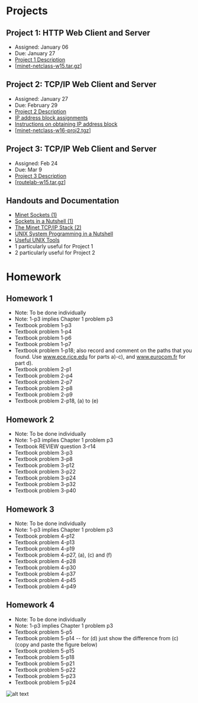 # Projects

## Project 1: HTTP Web Client and Server
* Assigned: January 06
* Due: January 27
* [Project 1 Description](https://github.com/yuanhui-yang/EECS340/raw/master/Assignments/project1.pdf)
* [[minet-netclass-w15.tar.gz](https://github.com/yuanhui-yang/EECS340/raw/master/Assignments/minet-netclass-w15.tar.gz)]

## Project 2: TCP/IP Web Client and Server
* Assigned: January 27
* Due: February 29
* [Project 2 Description](https://github.com/yuanhui-yang/EECS340/raw/master/Assignments/project2_16.pdf)
* [IP address block assignments](https://github.com/yuanhui-yang/EECS340/raw/master/Assignments/EECS%20340%20IP%20Assignments.pdf)
* [Instructions on obtaining IP address block](https://groups.google.com/forum/#!topic/eecs340/wkN6U96mxyE)
* [[minet-netclass-w16-proj2.tgz](https://github.com/yuanhui-yang/EECS340/raw/master/Assignments/minet-netclass-w16-proj2.tgz)]

## Project 3: TCP/IP Web Client and Server
* Assigned: Feb 24
* Due: Mar 9
* [Project 3 Description](https://github.com/yuanhui-yang/EECS340/raw/master/Assignments/project3.pdf)
* [[routelab-w15.tar.gz](https://github.com/yuanhui-yang/EECS340/raw/master/Assignments/routelab-w15.tar.gz)]

## Handouts and Documentation
* [Minet Sockets (1)](https://github.com/yuanhui-yang/EECS340/raw/master/Assignments/minet_sockets.pdf)
* [Sockets in a Nutshell (1)](https://github.com/yuanhui-yang/EECS340/raw/master/Assignments/sockets_in_a_nutshell.pdf)
* [The Minet TCP/IP Stack (2)](https://github.com/yuanhui-yang/EECS340/raw/master/Assignments/NWU-CS-02-08.pdf)
* [UNIX System Programming in a Nutshell](https://github.com/yuanhui-yang/EECS340/raw/master/Assignments/UnixSystemsProgrammingNutshell.pdf)
* [Useful UNIX Tools](https://github.com/yuanhui-yang/EECS340/raw/master/Assignments/unix_tools.pdf)
* 1 particularly useful for Project 1
* 2 particularly useful for Project 2

# Homework

## Homework 1
* Note: To be done individually
* Note: 1-p3 implies Chapter 1 problem p3
* Textbook problem 1-p3
* Textbook problem 1-p4
* Textbook problem 1-p6
* Textbook problem 1-p7
* Textbook problem 1-p18; also record and comment on the paths that you found. Use www.ece.rice.edu for parts a)-c), and www.eurocom.fr for part d).
* Textbook problem 2-p1
* Textbook problem 2-p4
* Textbook problem 2-p7
* Textbook problem 2-p8
* Textbook problem 2-p9
* Textbook problem 2-p18, (a) to (e)
 
## Homework 2
* Note: To be done individually
* Note: 1-p3 implies Chapter 1 problem p3
* Textbook REVIEW question 3-r14
* Textbook problem 3-p3
* Textbook problem 3-p8
* Textbook problem 3-p12
* Textbook problem 3-p22
* Textbook problem 3-p24
* Textbook problem 3-p32
* Textbook problem 3-p40

## Homework 3
* Note: To be done individually
* Note: 1-p3 implies Chapter 1 problem p3
* Textbook problem 4-p12
* Textbook problem 4-p13
* Textbook problem 4-p19
* Textbook problem 4-p27, (a), (c) and (f)
* Textbook problem 4-p28
* Textbook problem 4-p30
* Textbook problem 4-p37
* Textbook problem 4-p45
* Textbook problem 4-p49

## Homework 4
* Note: To be done individually
* Note: 1-p3 implies Chapter 1 problem p3
* Textbook problem 5-p5
* Textbook problem 5-p14 -- for (d) just show the difference from (c) (copy and paste the figure below)
* Textbook problem 5-p15
* Textbook problem 5-p18
* Textbook problem 5-p21
* Textbook problem 5-p22
* Textbook problem 5-p23
* Textbook problem 5-p24

![alt text](https://github.com/yuanhui-yang/EECS340/raw/master/Assignments/hw4_5-14.png)
